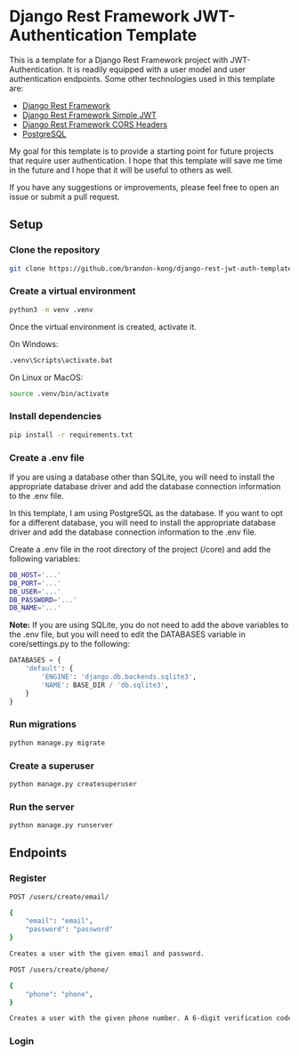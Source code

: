# Django Rest Framework JWT-Authentication Template

This is a template for a Django Rest Framework project with JWT-Authentication.
It is readily equipped with a user model and user authentication endpoints. Some other
technologies used in this template are:

- [Django Rest Framework](https://www.django-rest-framework.org/)
- [Django Rest Framework Simple JWT](https://django-rest-framework-simplejwt.readthedocs.io/en/latest/)
- [Django Rest Framework CORS Headers](https://pypi.org/project/django-cors-headers/)
- [PostgreSQL](https://www.postgresql.org/)

My goal for this template is to provide a starting point for future projects that require
user authentication. I hope that this template will save me time in the future and I hope
that it will be useful to others as well.

If you have any suggestions or improvements, please feel free to open an issue or submit a pull request.

## Setup

### Clone the repository

```bash
git clone https://github.com/brandon-kong/django-rest-jwt-auth-template.git
```

### Create a virtual environment

```bash
python3 -m venv .venv
```

Once the virtual environment is created, activate it.

On Windows:

```bash
.venv\Scripts\activate.bat
```

On Linux or MacOS:
```bash
source .venv/bin/activate
```

### Install dependencies

```bash
pip install -r requirements.txt
```

### Create a .env file

If you are using a database other than SQLite, you will need to install the appropriate database driver and add the database connection information to the .env file.

In this template, I am using PostgreSQL as the database. If you want to opt for a different database, you will need to install the appropriate database driver and add the database connection information to the .env file.

Create a .env file in the root directory of the project (/core) and add the following variables:

```bash
DB_HOST='...'
DB_PORT='...'
DB_USER='...'
DB_PASSWORD='...'
DB_NAME='...'
```

**Note:** If you are using SQLite, you do not need to add the above variables to the .env file,
but you will need to edit the DATABASES variable in core/settings.py to the following:

```python
DATABASES = {
    'default': {
        'ENGINE': 'django.db.backends.sqlite3',
        'NAME': BASE_DIR / 'db.sqlite3',
    }
}
```

### Run migrations

```bash
python manage.py migrate
```

### Create a superuser

```bash
python manage.py createsuperuser
```

### Run the server

```bash
python manage.py runserver
```

## Endpoints

### Register

```bash
POST /users/create/email/

{
    "email": "email",
    "password": "password"
}

Creates a user with the given email and password.
```

```bash
POST /users/create/phone/

{
    "phone": "phone",
}

Creates a user with the given phone number. A 6-digit verification code will be sent to the phone number using Twilio.
```

### Login

```bash

